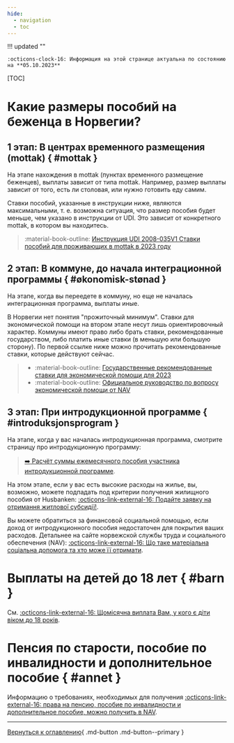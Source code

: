 ```yaml
---
hide:
  - navigation
  - toc
---
```

!!! updated ""

    :octicons-clock-16: Информация на этой странице актуальна по состоянию на **05.10.2023**

[TOC]

# Какие размеры пособий на беженца в Норвегии?
## 1 этап: В центрах временного размещения (mottak) { #mottak }
На этапе нахождения в mottak (пунктах временного размещение беженцев), выплаты зависит от типа mottak. Например, размер выплаты зависит от того, есть ли столовая, или нужно готовить еду самим. 

Ставки пособий, указанные в инструкции ниже, являются максимальными, т. е. возможна ситуация, что размер пособия будет меньше, чем указано в инструкции от UDI. Это зависит от конкретного mottak, в котором вы находитесь. 

> :material-book-outline: [Инструкция UDI 2008-035V1 Ставки пособий для проживающих в mottak в 2023 году](https://www.udiregelverk.no/rettskilder/udi-retningslinjer/udi-2008-035/udi-2008-035v1/)

## 2 этап: В коммуне, **до** начала интеграционной программы { #økonomisk-stønad }

На этапе, когда вы переедете в коммуну, но еще не началась интеграционная программа, выплаты иные. 

В Норвегии нет понятия "прожиточный минимум". Ставки для экономической помощи на втором этапе несут лишь ориентировочный характер. Коммуны имеют право либо брать ставки, рекомендованные государством, либо платить иные ставки (в меньшую или большую сторону). По первой ссылке ниже можно прочитать рекомендованные ставки, которые действуют сейчас. 

> - :material-book-outline: [Государственные рекомендованные ставки для экономической помощи для 2023](https://www.regjeringen.no/no/dokumenter/rundskriv-a-22023-statlege-rettleiande-retningslinjer-for-okonomisk-stonad-for-2023/id2986270/)
> - :material-book-outline: [Официальное руководство по вопросу экономической помощи от NAV](https://www.statsforvalteren.no/siteassets/fm-agder/bilder-agder/helse-omsorg-og-sosialtjenester-bilder/sosiale-tjenester/ny-veileder-om-okonomisk-stonad-etter-sosialtjenesteloven.pdf)

## 3 этап: При интродукционной программе { #introduksjonsprogram }

На этапе, когда у вас началась интродукционная программа, смотрите страницу про интродукционную программу:

> [:arrow_right: Расчёт суммы ежемесячного пособия участника интродукционной программе](introduction-programme.md/#3).

На этом этапе, если у вас есть высокие расходы на жилье, вы, возможно, можете подпадать под критерии получения жилищного пособия от Husbanken: [:octicons-link-external-16: Подайте заявку на отримання житлової субсидії!](https://nedlasting.husbanken.no/Filer/9e5u.pdf). 

Вы можете обратиться за финансовой социальной помощью, если доход от интродукционного пособия недостаточен для покрытия ваших расходов. Детальнее на сайте норвежской службы труда и социального обеспечения (NAV): [:octicons-link-external-16: Що таке матеріальна соціальна допомога та хто може її отримати](https://www.nav.no/ukraina/uk#socialnadopomoga).

# Выплаты на детей до 18 лет { #barn }
См. [:octicons-link-external-16: Щомісячна виплата Вам, у кого є діти віком до 18 років](https://www.nav.no/ukraina/uk#barn).



# Пенсия по старости, пособие по инвалидности и дополнительное пособие { #annet }
Информацию о требованиях, необходимых для получения [:octicons-link-external-16: права на пенсию, пособие по инвалидности и дополнительное пособие, можно получить в NAV](https://www.nav.no/ukraina/uk#pensiia-dopomoga-po-invalidnosti-dodatkova-dopomoga).

---

[Вернуться к оглавлению](index.md){ .md-button .md-button--primary }
